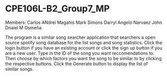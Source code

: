 # CPE106L-B2_Group7_MP
Members:
  Carlos ANdrei Magahis
  Mark Simons
  Darryl Angelo Narvaez
  John Dnaiel M Osmeña

The program is a similar song searcher application that searchers a open source spotify song database for the list songs and song statistics.
Click the login button if you have an existing account or click the sign up button if you are a new user.
Type in the ID of the song you want reccomendations to. Then choose by which factors you want the song to be similar to by clicking the respective buttons. 
Click the Generate button to display the list of similar songs.

